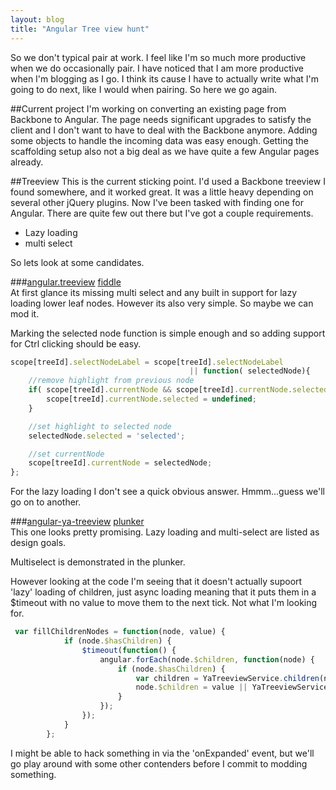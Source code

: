 ```yaml
---
layout: blog
title: "Angular Tree view hunt"
---
```


So we don't typical pair at work. I feel like I'm so much more productive when we do occasionally pair. I have noticed that I am more productive when I'm blogging as I go. I think its cause I have to actually write what I'm going to do next, like I would when pairing. So here we go again.

<!--more-->

##Current project
I'm working on converting an existing page from Backbone to Angular. The page needs significant upgrades to satisfy the client and I don't want to have to deal with the Backbone anymore. Adding some objects to handle the incoming data was easy enough. Getting the scaffolding setup also not a big deal as we have quite a few Angular pages already.

##Treeview
This is the current sticking point. I'd used a Backbone treeview I found somewhere, and it worked great. It was a little heavy depending on several other jQuery plugins. Now I've been tasked with finding one for Angular. There are quite few out there but I've got a couple requirements.

* Lazy loading
* multi select

So lets look at some candidates.

###[angular.treeview](https://github.com/eu81273/angular.treeview) 
[fiddle](http://jsfiddle.net/8LWUc/1350/)  
At first glance its missing multi select and any built in support for lazy loading lower leaf nodes. However its also very simple. So maybe we can mod it.

Marking the selected node function is simple enough and so adding support for Ctrl clicking should be easy.

```javascript
scope[treeId].selectNodeLabel = scope[treeId].selectNodeLabel 
                                        || function( selectedNode){
    //remove highlight from previous node
    if( scope[treeId].currentNode && scope[treeId].currentNode.selected ) {
        scope[treeId].currentNode.selected = undefined;
    }

    //set highlight to selected node
    selectedNode.selected = 'selected';

    //set currentNode
    scope[treeId].currentNode = selectedNode;
};
```

For the lazy loading I don't see a quick obvious answer. Hmmm...guess we'll go on to another.

###[angular-ya-treeview](https://github.com/ca77y/angular-ya-treeview)
[plunker](http://plnkr.co/edit/mAfWCLmD9NW0CD44gdNF?p=preview)  
This one looks pretty promising. Lazy loading and multi-select are listed as design goals.

Multiselect is demonstrated in the plunker.

However looking at the code I'm seeing that it doesn't actually supoort 'lazy' loading of children, just async loading meaning that it puts them in a $timeout with no value to move them to the next tick. Not what I'm looking for.

```javascript
 var fillChildrenNodes = function(node, value) {
            if (node.$hasChildren) {
                $timeout(function() {
                    angular.forEach(node.$children, function(node) {
                        if (node.$hasChildren) {
                            var children = YaTreeviewService.children(node, options);
                            node.$children = value || YaTreeviewService.nodifyArray(children, node, options);
                        }
                    });
                });
            }
        };
```

I might be able to hack something in via the 'onExpanded' event, but we'll go play around with some other contenders before I commit to modding something.

###

